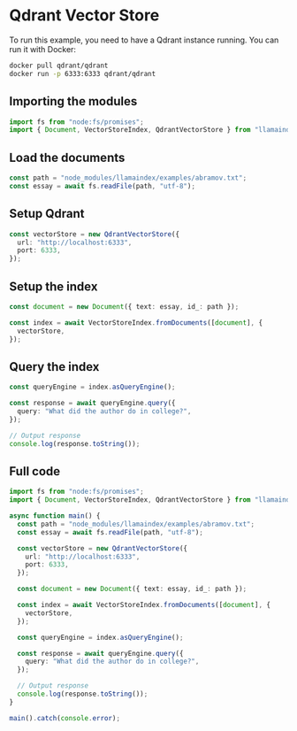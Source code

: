 # Qdrant Vector Store

To run this example, you need to have a Qdrant instance running. You can run it with Docker:

```bash
docker pull qdrant/qdrant
docker run -p 6333:6333 qdrant/qdrant
```

## Importing the modules

```ts
import fs from "node:fs/promises";
import { Document, VectorStoreIndex, QdrantVectorStore } from "llamaindex";
```

## Load the documents

```ts
const path = "node_modules/llamaindex/examples/abramov.txt";
const essay = await fs.readFile(path, "utf-8");
```

## Setup Qdrant

```ts
const vectorStore = new QdrantVectorStore({
  url: "http://localhost:6333",
  port: 6333,
});
```

## Setup the index

```ts
const document = new Document({ text: essay, id_: path });

const index = await VectorStoreIndex.fromDocuments([document], {
  vectorStore,
});
```

## Query the index

```ts
const queryEngine = index.asQueryEngine();

const response = await queryEngine.query({
  query: "What did the author do in college?",
});

// Output response
console.log(response.toString());
```

## Full code

```ts
import fs from "node:fs/promises";
import { Document, VectorStoreIndex, QdrantVectorStore } from "llamaindex";

async function main() {
  const path = "node_modules/llamaindex/examples/abramov.txt";
  const essay = await fs.readFile(path, "utf-8");

  const vectorStore = new QdrantVectorStore({
    url: "http://localhost:6333",
    port: 6333,
  });

  const document = new Document({ text: essay, id_: path });

  const index = await VectorStoreIndex.fromDocuments([document], {
    vectorStore,
  });

  const queryEngine = index.asQueryEngine();

  const response = await queryEngine.query({
    query: "What did the author do in college?",
  });

  // Output response
  console.log(response.toString());
}

main().catch(console.error);
```
